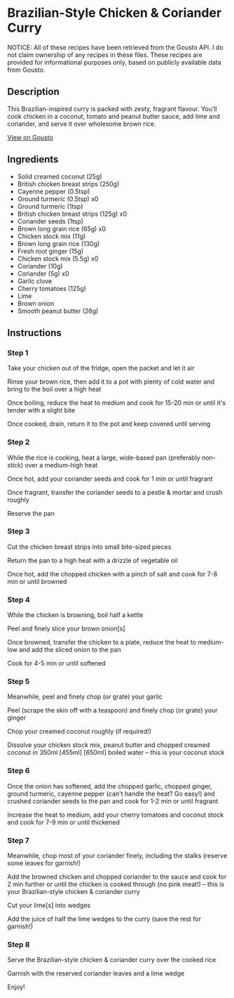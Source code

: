 # Brazilian-Style Chicken & Coriander Curry

NOTICE: All of these recipes have been retrieved from the Gousto API. I do not claim ownership of any recipes in these files. These recipes are provided for informational purposes only, based on publicly available data from Gousto.

## Description

This Brazilian-inspired curry is packed with zesty, fragrant flavour. You'll cook chicken in a coconut, tomato and peanut butter sauce, add lime and coriander, and serve it over wholesome brown rice. 

[View on Gousto](https://www.gousto.co.uk/recipes/cookbook/brazilian-chicken-coriander-curry)

## Ingredients

- Solid creamed coconut (25g)
- British chicken breast strips (250g)
- Cayenne pepper (0.5tsp)
- Ground turmeric (0.5tsp) x0
- Ground turmeric (1tsp)
- British chicken breast strips (125g) x0
- Coriander seeds (1tsp)
- Brown long grain rice (65g) x0
- Chicken stock mix (11g)
- Brown long grain rice (130g)
- Fresh root ginger (15g)
- Chicken stock mix (5.5g) x0
- Coriander (10g)
- Coriander (5g) x0
- Garlic clove
- Cherry tomatoes (125g)
- Lime
- Brown onion
- Smooth peanut butter (26g)

## Instructions


### Step 1

Take your chicken out of the fridge, open the packet and let it air

Rinse your brown rice, then add it to a pot with plenty of cold water and bring to the boil over a high heat

Once boiling, reduce the heat to medium and cook for 15-20 min or until it's tender with a slight bite

Once cooked, drain, return it to the pot and keep covered until serving


### Step 2

While the rice is cooking, heat a large, wide-based pan (preferably non-stick) over a medium-high heat

Once hot, add your coriander seeds and cook for 1 min or until fragrant

Once fragrant, transfer the coriander seeds to a pestle & mortar and crush roughly

Reserve the pan


### Step 3

Cut the chicken breast strips into small bite-sized pieces

Return the pan to a high heat with a drizzle of vegetable oil

Once hot, add the chopped chicken with a pinch of salt and cook for 7-8 min or until browned


### Step 4

While the chicken is browning, boil half a kettle

Peel and finely slice your brown onion[s]

Once browned, transfer the chicken to a plate, reduce the heat to medium-low and add the sliced onion to the pan

Cook for 4-5 min or until softened


### Step 5

Meanwhile, peel and finely chop (or grate) your garlic

Peel (scrape the skin off with a teaspoon) and finely chop (or grate) your ginger

Chop your creamed coconut roughly (if required!)

Dissolve your chicken stock mix, peanut butter and chopped creamed coconut in 350ml <span class="text-purple">[455ml]</span> <span class="text-danger">[650ml]</span> boiled water – this is your coconut stock


### Step 6

Once the onion has softened, add the chopped garlic, chopped ginger, ground turmeric, cayenne pepper (can't handle the heat? Go easy!) and crushed coriander seeds to the pan and cook for 1-2 min or until fragrant

Increase the heat to medium, add your cherry tomatoes and coconut stock and cook for 7-9 min or until thickened


### Step 7

Meanwhile, chop most of your coriander finely, including the stalks (reserve some leaves for garnish!)

Add the browned chicken and chopped coriander to the sauce and cook for 2 min further or until the chicken is cooked through (no pink meat!) – this is your Brazilian-style chicken & coriander curry

Cut your lime[s] into wedges

Add the juice of half the lime wedges to the curry (save the rest for garnish!)

### Step 8

Serve the Brazilian-style chicken & coriander curry over the cooked rice

Garnish with the reserved coriander leaves and a lime wedge

Enjoy!

